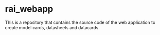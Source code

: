 # rai_webapp
This is a repository that contains the source code of the web application to create model cards, datasheets and datacards.
